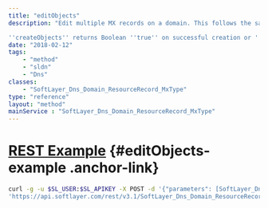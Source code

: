 ```yaml
---
title: "editObjects"
description: "Edit multiple MX records on a domain. This follows the same logic as ''createObject'. The serial number of the domain associated with this MX record is updated upon creation. 

''createObjects'' returns Boolean ''true'' on successful creation or ''false'' if it was unable to create a resource record. "
date: "2018-02-12"
tags:
    - "method"
    - "sldn"
    - "Dns"
classes:
    - "SoftLayer_Dns_Domain_ResourceRecord_MxType"
type: "reference"
layout: "method"
mainService : "SoftLayer_Dns_Domain_ResourceRecord_MxType"
---
```


# [REST Example](#editObjects-example) <a href="/article/rest/"><i class="fas fa-question"></i></a> {#editObjects-example .anchor-link} 
```bash
curl -g -u $SL_USER:$SL_APIKEY -X POST -d '{"parameters": [SoftLayer_Dns_Domain_ResourceRecord_MxType]}' \
'https://api.softlayer.com/rest/v3.1/SoftLayer_Dns_Domain_ResourceRecord_MxType/editObjects'
```
